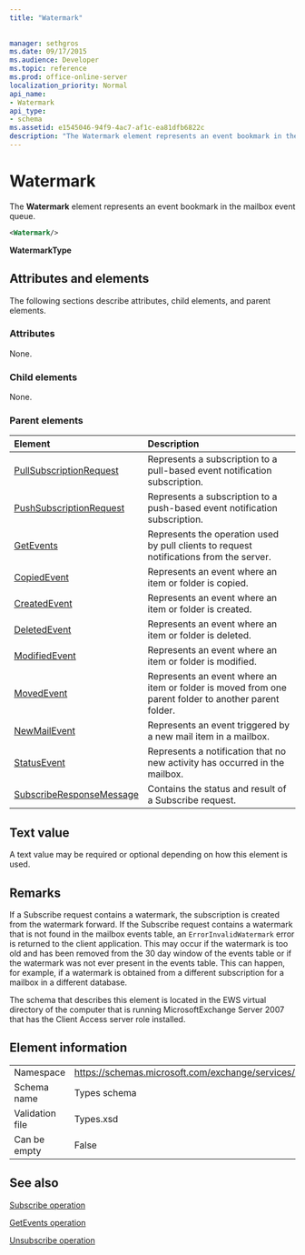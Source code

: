 ```yaml
---
title: "Watermark"
 
 
manager: sethgros
ms.date: 09/17/2015
ms.audience: Developer
ms.topic: reference
ms.prod: office-online-server
localization_priority: Normal
api_name:
- Watermark
api_type:
- schema
ms.assetid: e1545046-94f9-4ac7-af1c-ea81dfb6822c
description: "The Watermark element represents an event bookmark in the mailbox event queue."
---
```


# Watermark

The **Watermark** element represents an event bookmark in the mailbox event queue. 
  
```xml
<Watermark/>
```

 **WatermarkType**
## Attributes and elements

The following sections describe attributes, child elements, and parent elements.
  
### Attributes

None.
  
### Child elements

None.
  
### Parent elements

|**Element**|**Description**|
|:-----|:-----|
|[PullSubscriptionRequest](pullsubscriptionrequest.md) <br/> |Represents a subscription to a pull-based event notification subscription.  <br/> |
|[PushSubscriptionRequest](pushsubscriptionrequest.md) <br/> |Represents a subscription to a push-based event notification subscription.  <br/> |
|[GetEvents](getevents.md) <br/> |Represents the operation used by pull clients to request notifications from the server.  <br/> |
|[CopiedEvent](copiedevent.md) <br/> |Represents an event where an item or folder is copied.  <br/> |
|[CreatedEvent](createdevent.md) <br/> |Represents an event where an item or folder is created.  <br/> |
|[DeletedEvent](deletedevent.md) <br/> |Represents an event where an item or folder is deleted.  <br/> |
|[ModifiedEvent](modifiedevent.md) <br/> |Represents an event where an item or folder is modified.  <br/> |
|[MovedEvent](movedevent.md) <br/> |Represents an event where an item or folder is moved from one parent folder to another parent folder.  <br/> |
|[NewMailEvent](newmailevent.md) <br/> |Represents an event triggered by a new mail item in a mailbox.  <br/> |
|[StatusEvent](statusevent.md) <br/> |Represents a notification that no new activity has occurred in the mailbox.  <br/> |
|[SubscribeResponseMessage](subscriberesponsemessage.md) <br/> |Contains the status and result of a Subscribe request.  <br/> |
   
## Text value

A text value may be required or optional depending on how this element is used.
  
## Remarks

If a Subscribe request contains a watermark, the subscription is created from the watermark forward. If the Subscribe request contains a watermark that is not found in the mailbox events table, an  `ErrorInvalidWatermark` error is returned to the client application. This may occur if the watermark is too old and has been removed from the 30 day window of the events table or if the watermark was not ever present in the events table. This can happen, for example, if a watermark is obtained from a different subscription for a mailbox in a different database. 
  
The schema that describes this element is located in the EWS virtual directory of the computer that is running MicrosoftExchange Server 2007 that has the Client Access server role installed.
  
## Element information

|||
|:-----|:-----|
|Namespace  <br/> |https://schemas.microsoft.com/exchange/services/2006/types  <br/> |
|Schema name  <br/> |Types schema  <br/> |
|Validation file  <br/> |Types.xsd  <br/> |
|Can be empty  <br/> |False  <br/> |
   
## See also



[Subscribe operation](subscribe-operation.md)
  
[GetEvents operation](getevents-operation.md)
  
[Unsubscribe operation](unsubscribe-operation.md)

